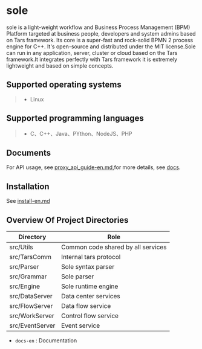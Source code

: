 # sole
sole is a light-weight workflow and Business Process Management (BPM) Platform targeted at business people, developers and system admins based on Tars framework. Its core is a super-fast and rock-solid BPMN 2 process engine for C++. It's open-source and distributed under the MIT license.Sole can run in any application, server, cluster or cloud based on the Tars framework.It integrates perfectly with Tars framework it is extremely lightweight and based on simple concepts.

## Supported operating systems

> * Linux

## Supported programming languages

> * C、C++、Java、PYthon、NodeJS、PHP

## Documents

For API usage, see [proxy_api_guide-en.md](docs-en/proxy_api_guide-en.md),for more details, see [docs](docs-en/).
## Installation

See [install-en.md](docs/install.md)

## Overview Of Project Directories

Directory |Role
------------------|----------------
src/Utils         |Common code shared by all services
src/TarsComm      |Internal tars protocol
src/Parser        |Sole syntax parser
src/Grammar       |Sole parser
src/Engine        |Sole runtime engine
src/DataServer    |Data center services
src/FlowServer    |Data flow service
src/WorkServer    |Control flow service
src/EventServer   |Event service

* ```docs-en``` : Documentation